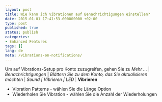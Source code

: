 ```yaml
---
layout: post
title: Wie kann ich Vibrationen auf Benachrichtigungen einstellen?
date: 2015-01-01 17:41:53.000000000 +02:00
type: post
published: true
status: publish
categories:
- Enhanced Features
tags: []
lang: de
meta: /vibrations-on-notifications/
---
```


Um auf Vibrations-Setup pro Konto zuzugreifen, gehen Sie zu *Mehr ...* \| *Benachrichtigungen* \| *Blättern Sie zu dem Konto, das Sie aktualisieren möchten* \| *Sound \| Vibrieren \| LED* \| **Vibrieren**

* Vibration Patterns - wählen Sie die Länge Option
* Wiederholen Sie Vibration - wählen Sie die Anzahl der Wiederholungen

